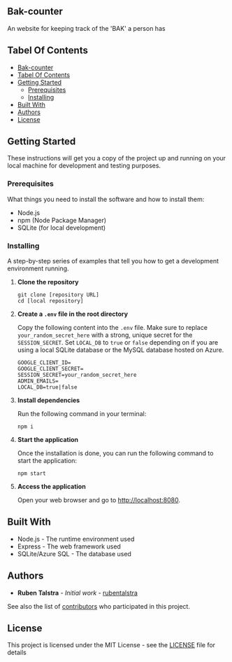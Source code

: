 ## Bak-counter
An website for keeping track of the 'BAK' a person has

## Tabel Of Contents
- [Bak-counter](#bak-counter)
- [Tabel Of Contents](#tabel-of-contents)
- [Getting Started](#getting-started)
  - [Prerequisites](#prerequisites)
  - [Installing](#installing)
- [Built With](#built-with)
- [Authors](#authors)
- [License](#license)

## Getting Started

These instructions will get you a copy of the project up and running on your local machine for development and testing purposes.

### Prerequisites

What things you need to install the software and how to install them:

- Node.js
- npm (Node Package Manager)
- SQLite (for local development)

### Installing

A step-by-step series of examples that tell you how to get a development environment running.

1. **Clone the repository**

    ```
    git clone [repository URL]
    cd [local repository]
    ```

2. **Create a `.env` file in the root directory**

    Copy the following content into the `.env` file. Make sure to replace `your_random_secret_here` with a strong, unique secret for the `SESSION_SECRET`. Set `LOCAL_DB` to `true` or `false` depending on if you are using a local SQLite database or the MySQL database hosted on Azure.

    ```
    GOOGLE_CLIENT_ID=
    GOOGLE_CLIENT_SECRET=
    SESSION_SECRET=your_random_secret_here
    ADMIN_EMAILS=
    LOCAL_DB=true|false
    ```

3. **Install dependencies**

    Run the following command in your terminal:

    ```
    npm i
    ```

4. **Start the application**

    Once the installation is done, you can run the following command to start the application:

    ```
    npm start
    ```

5. **Access the application**

    Open your web browser and go to [http://localhost:8080](http://localhost:8080).


## Built With

- Node.js - The runtime environment used
- Express - The web framework used
- SQLite/Azure SQL - The database used

<!-- ## Contributing

Please read [CONTRIBUTING.md](link to CONTRIBUTING.md) for details on our code of conduct, and the process for submitting pull requests to us. -->


## Authors

- **Ruben Talstra** - *Initial work* - [rubentalstra](https://github.com/rubentalstra)

See also the list of [contributors]((https://github.com/rubentalstra/bak-counter/graphs/contributors)) who participated in this project.

## License

This project is licensed under the MIT License - see the [LICENSE](LICENSE) file for details


